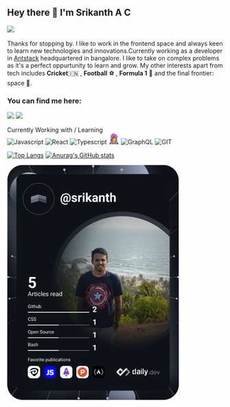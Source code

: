 ## Hey there 👋  I'm  Srikanth A C

<img src="https://media.giphy.com/media/M8oINSxl1f95ppMSOT/giphy.gif" />

Thanks for stopping by. I like to work in the frontend space and always keen to learn new technologies and innovations.Currently working as a developer in [Antstack](http://antstack.io/) headquartered in bangalore. I like to take on complex problems as it's a perfect oppurtunity to learn and grow. My other interests apart from tech includes **Cricket**🇮🇳 ,  **Football** ⚽ , **Formula 1** 🏁 and the final frontier: space 🚀.
<br />

### You can find me here:
<a href="mailto:acsrikanth24@gmail.com?subject=[GitHub]%20Contact&body=Hello,"><img src="https://img.shields.io/badge/Gmail-D14836?style=for-the-badge&logo=gmail&logoColor=white" /></a>
<a href="https://twitter.com/srikanthac"><img src="https://img.shields.io/badge/Twitter-1DA1F2?style=for-the-badge&logo=twitter&logoColor=white" /></a>

Currently Working with / Learning 
<br />
<img src="https://cdn.jsdelivr.net/gh/devicons/devicon/icons/javascript/javascript-original.svg" alt="Javascript"  width="25" height="25"/>
<img src="https://cdn.jsdelivr.net/gh/devicons/devicon/icons/react/react-original.svg" alt="React"  width="25" height="25"/>
<img src="https://cdn.jsdelivr.net/gh/devicons/devicon/icons/typescript/typescript-original.svg" alt="Typescript"  width="25" height="25" />
<img src="https://raw.githubusercontent.com/emotion-js/emotion/main/emotion.png" alt="Emotion CSS" width="25" height="25" />
<img src="https://cdn.jsdelivr.net/gh/devicons/devicon/icons/graphql/graphql-plain.svg" alt="GraphQL" width="25" height="25"/>
<img src="https://cdn.jsdelivr.net/gh/devicons/devicon/icons/git/git-original.svg" alt="GIT" width="25" height="25"/>
<br />


<!-- <br /> -->
[![Top Langs](https://github-readme-stats.vercel.app/api/top-langs/?username=Ac-Srikanth&layout=compact&theme=vue)](https://github.com/anuraghazra/github-readme-stats)
[![Anurag's GitHub stats](https://github-readme-stats.vercel.app/api?username=Ac-Srikanth&count_private=true)](https://github.com/anuraghazra/github-readme-stats)

<a href="https://app.daily.dev/Ac-Srikanth"><img src="https://github.com/Ac-Srikanth/Ac-Srikanth/blob/master/devcard.svg" width="400" alt="Ac Srikanth's Dev Card"/></a>


<!--
**Ac-Srikanth/Ac-Srikanth** is a ✨ _special_ ✨ repository because its `README.md` (this file) appears on your GitHub profile.

Here are some ideas to get you started:

- 🔭 I’m currently working on ...
- 🌱 I’m currently learning ...
- 👯 I’m looking to collaborate on ...
- 🤔 I’m looking for help with ...
- 💬 Ask me about ...
- 📫 How to reach me: ...
- 😄 Pronouns: ...
- ⚡ Fun fact: ...
-->
